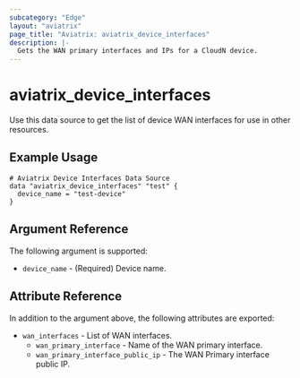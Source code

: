```yaml
---
subcategory: "Edge"
layout: "aviatrix"
page_title: "Aviatrix: aviatrix_device_interfaces"
description: |-
  Gets the WAN primary interfaces and IPs for a CloudN device.
---
```


# aviatrix_device_interfaces

Use this data source to get the list of device WAN interfaces for use in other resources.

## Example Usage

```hcl
# Aviatrix Device Interfaces Data Source
data "aviatrix_device_interfaces" "test" {
  device_name = "test-device"
}
```

## Argument Reference

The following argument is supported:

* `device_name` - (Required) Device name.

## Attribute Reference

In addition to the argument above, the following attributes are exported:

* `wan_interfaces` - List of WAN interfaces.
  * `wan_primary_interface` - Name of the WAN primary interface.
  * `wan_primary_interface_public_ip` - The WAN Primary interface public IP.
